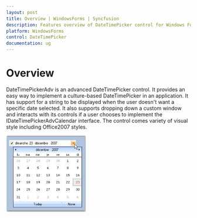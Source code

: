```yaml
---
layout: post
title: Overview | WindowsForms | Syncfusion
description: Features overview of DateTimePicker control for Windows Form
platform: WindowsForms
control: DateTimePicker
documentation: ug
---
```




# Overview

DateTimePickerAdv is an advanced DateTimePicker control. It provides an easy way to implement a culture-based DateTimePicker in an application. It has support for a string to be displayed when the user doesn't want a specific date selected. It also supports dropping down a custom window and interacts with its controls if a user chooses to implement the IDateTimePickerAdvCalendar interface. The control comes variety of visual style including Office2007 styles.

 ![](DateTimePicker_images/Overview_img180.jpeg)

